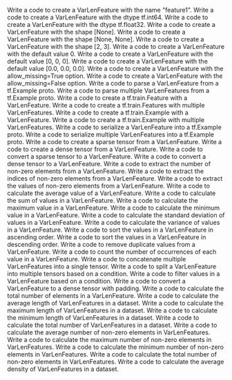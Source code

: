 Write a code to create a VarLenFeature with the name "feature1".
Write a code to create a VarLenFeature with the dtype tf.int64.
Write a code to create a VarLenFeature with the dtype tf.float32.
Write a code to create a VarLenFeature with the shape [None].
Write a code to create a VarLenFeature with the shape [None, None].
Write a code to create a VarLenFeature with the shape [2, 3].
Write a code to create a VarLenFeature with the default value 0.
Write a code to create a VarLenFeature with the default value [0, 0, 0].
Write a code to create a VarLenFeature with the default value [0.0, 0.0, 0.0].
Write a code to create a VarLenFeature with the allow_missing=True option.
Write a code to create a VarLenFeature with the allow_missing=False option.
Write a code to parse a VarLenFeature from a tf.Example proto.
Write a code to parse multiple VarLenFeatures from a tf.Example proto.
Write a code to create a tf.train.Feature with a VarLenFeature.
Write a code to create a tf.train.Features with multiple VarLenFeatures.
Write a code to create a tf.train.Example with a VarLenFeature.
Write a code to create a tf.train.Example with multiple VarLenFeatures.
Write a code to serialize a VarLenFeature into a tf.Example proto.
Write a code to serialize multiple VarLenFeatures into a tf.Example proto.
Write a code to create a sparse tensor from a VarLenFeature.
Write a code to create a dense tensor from a VarLenFeature.
Write a code to convert a sparse tensor to a VarLenFeature.
Write a code to convert a dense tensor to a VarLenFeature.
Write a code to extract the number of non-zero elements from a VarLenFeature.
Write a code to extract the indices of non-zero elements from a VarLenFeature.
Write a code to extract the values of non-zero elements from a VarLenFeature.
Write a code to calculate the average value of a VarLenFeature.
Write a code to calculate the sum of values in a VarLenFeature.
Write a code to calculate the maximum value in a VarLenFeature.
Write a code to calculate the minimum value in a VarLenFeature.
Write a code to calculate the standard deviation of values in a VarLenFeature.
Write a code to calculate the variance of values in a VarLenFeature.
Write a code to sort the values in a VarLenFeature in ascending order.
Write a code to sort the values in a VarLenFeature in descending order.
Write a code to remove duplicate values from a VarLenFeature.
Write a code to count the number of occurrences of each value in a VarLenFeature.
Write a code to concatenate multiple VarLenFeatures into a single tensor.
Write a code to split a VarLenFeature into multiple tensors based on a condition.
Write a code to filter values in a VarLenFeature based on a condition.
Write a code to convert a VarLenFeature to a dense tensor with padding.
Write a code to calculate the total number of elements in a VarLenFeature.
Write a code to calculate the average length of VarLenFeatures in a dataset.
Write a code to calculate the maximum length of VarLenFeatures in a dataset.
Write a code to calculate the minimum length of VarLenFeatures in a dataset.
Write a code to calculate the total number of VarLenFeatures in a dataset.
Write a code to calculate the average number of non-zero elements in VarLenFeatures.
Write a code to calculate the maximum number of non-zero elements in VarLenFeatures.
Write a code to calculate the minimum number of non-zero elements in VarLenFeatures.
Write a code to calculate the total number of non-zero elements in VarLenFeatures.
Write a code to calculate the average density of VarLenFeatures in a dataset.